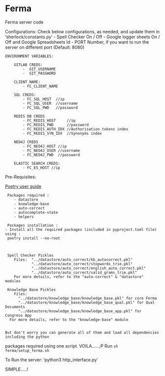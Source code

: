 # Ferma

Ferma server code

Configurations:
    Check below configurations, as needed, and update them in ‘sherlock/constants.py’
        - Spell Checker On / Off
        - Google logger sheets On / Off and Google Spreadsheets Id
        - PORT Number, if you want to run the server on different port (Default: 8080)


    ENVIRONMENT VARIABLES:

        GITLAB CREDS:
            -  GIT_USERNAME
            -  GIT_PASSWORD

        CLIENT NAME:
            - FC_CLIENT_NAME

        SQL CREDS:
            - FC_SQL_HOST  //ip
            - FC_SQL_USER  //username
            - FC_SQL_PWD   //password

        REDIS DB CREDS
            - FC_REDIS_HOST     //ip
            - FC_REDIS_PWD      //password
            - FC_REDIS_AUTH_IDX //Authorisation tokens index
            - FC_REDIS_SYN_IDX  //Synonyms index

        NEO4J CREDS
            - FC_NEO4J_HOST //ip
            - FC_NEO4J_USER //username
            - FC_NEO4J_PWD  //password

        ELASTIC SEARCH CREDS:
            - FC_ES_HOST //ip


Pre-Requisites:

[Poetry user guide](https://docs.google.com/document/d/1wMZtLQ3Yi1npmWIuse6JpF-bwgTg8PKTpUUn2LXs-bk/edit)

     Packages required : 
        - datastore
        - knowledge-base
        - auto-correct
        - autocomplete-state
        - helpers	

     Packages installation : 
	- Install all the required packages (included in pyproject.toml file) using :
     poetry install --no-root



     Spell Checker Pickles
        Files:  "../datastore/auto_correct/kb_autocorrect.pkl"
                "../datastore/auto_correct/stopwords_trie.pkl"
                "../datastore/auto_correct/english_auto_correct.pkl"
                "../datastore/auto_correct/valid_grams_trie.pkl"
        For more details, refer to the "auto-correct" & "datastore" modules

     Knowledge Base Pickles
        Files: 
          "../datastore/knowledge_base/knowledge_base.pkl" for core Ferma
          "../datastore/knowledge_base/knowledge_base_qual.pkl" for Qual Documents
          "../datastore/knowledge_base/knowledge_base_app.pkl" for Congress App
      For more details, refer to the "knowledge-base" module


    But don't worry you can generate all of them and load all dependencies including the python
packages required using one script.
    VOILA......;P 
        Run `sh ferma/setup_ferma.sh`

To Run the server:
    ‘python3 http_interface.py’


SIMPLE.....!
